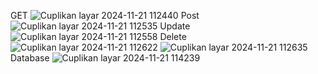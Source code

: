 GET ![Cuplikan layar 2024-11-21 112440](https://github.com/user-attachments/assets/6f99aee0-c6ac-4e44-ad71-511992b1105a)
Post ![Cuplikan layar 2024-11-21 112535](https://github.com/user-attachments/assets/ceb56f40-d232-4662-86d6-fd57c3cab03b)
Update ![Cuplikan layar 2024-11-21 112558](https://github.com/user-attachments/assets/eb4af405-2011-4630-8aef-45cc57f8a453)
Delete ![Cuplikan layar 2024-11-21 112622](https://github.com/user-attachments/assets/7315ca07-9181-4bb2-b0f1-f4ebe02c4606)
![Cuplikan layar 2024-11-21 112635](https://github.com/user-attachments/assets/0ab64509-3ab6-41be-9280-8c4d907b97de)
Database ![Cuplikan layar 2024-11-21 114239](https://github.com/user-attachments/assets/6437e6c0-14c4-43ee-b9fa-dee05c4399fc)
